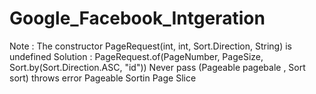 # Google_Facebook_Intgeration



Note : The constructor PageRequest(int, int, Sort.Direction, String) is undefined
      Solution : PageRequest.of(PageNumber, PageSize, Sort.by(Sort.Direction.ASC, "id"))
      Never pass (Pageable pagebale , Sort sort) throws error
Pageable 
Sortin
Page
Slice
